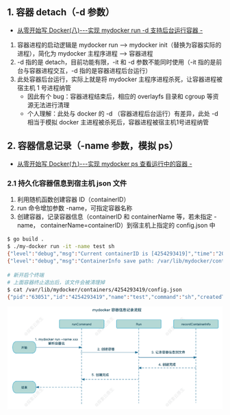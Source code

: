 ## 1. 容器 detach（-d 参数）

- [从零开始写 Docker(八)---实现 mydocker run -d 支持后台运行容器 -](https://www.lixueduan.com/posts/docker/mydocker/08-mydocker-run-d/)

1. 容器进程的启动逻辑是  mydocker run --> mydocker init（替换为容器实际的进程），简化为 mydocker 主程序进程 --> 容器进程
2. -d 指的是 detach，目前功能有限，-it 和 -d 参数不能同时使用（-it 指的是前台与容器进程交互，-d 指的是容器进程后台运行）
3. 此处容器后台运行，实际上就是将 mydocker 主程序进程杀死，让容器进程被宿主机 1 号进程纳管
   - 因此有个 bug：容器进程结束后，相应的 overlayfs 目录和 cgroup 等资源无法进行清理
   - 个人理解：此处与 docker 的 -d （容器进程后台运行）有差异，此处 -d 相当于模拟 docker 主进程被杀死后，容器进程被宿主机1号进程纳管

## 2. 容器信息记录（-name 参数，模拟 ps）

- [从零开始写 Docker(九)---实现 mydocker ps 查看运行中的容器 -](https://www.lixueduan.com/posts/docker/mydocker/09-mydocker-ps/)

### 2.1 持久化容器信息到宿主机 json 文件

1. 利用随机函数创建容器 ID（containerID）
2. run 命令增加参数 -name，可指定容器名称
3. 创建容器，记录容器信息（containerID 和 containerName 等，若未指定 -name， containerName=containerID）到宿主机上指定的 config.json 中

``` sh
$ go build .
$ ./my-docker run -it -name test sh
{"level":"debug","msg":"Current containerID is [4254293419]","time":"2025-02-28T15:09:22+08:00"}
{"level":"debug","msg":"ContainerInfo save path: /var/lib/mydocker/containers/4254293419/config.json","time":"2025-02-28T15:09:22+08:00"}

# 新开启个终端
# 上面容器终止退出后，该文件会被清理掉
$ cat /var/lib/mydocker/containers/4254293419/config.json
{"pid":"63051","id":"4254293419","name":"test","command":"sh","createdTime":"2025-02-28 15:09:22","status":"running"}
```

![持久化容器信息](imgs/3-容器操作进阶/持久化容器信息.png)